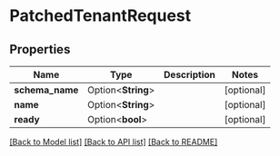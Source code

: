 # PatchedTenantRequest

## Properties

Name | Type | Description | Notes
------------ | ------------- | ------------- | -------------
**schema_name** | Option<**String**> |  | [optional]
**name** | Option<**String**> |  | [optional]
**ready** | Option<**bool**> |  | [optional]

[[Back to Model list]](../README.md#documentation-for-models) [[Back to API list]](../README.md#documentation-for-api-endpoints) [[Back to README]](../README.md)


